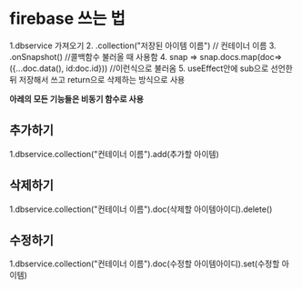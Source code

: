 # firebase 쓰는 법

1.dbservice 가져오기 2. .collection("저장된 아이템 이름") // 컨테이너 이름 3. .onSnapshot() //콜백함수 불러올 때 사용함 4. snap => snap.docs.map(doc=>({...doc.data(), id:doc.id})) //이런식으로 불러옴 5. useEffect안에 sub으로 선언한 뒤 저장해서 쓰고 return으로 삭제하는 방식으로 사용

**아레의 모든 기능들은 비동기 함수로 사용**

## 추가하기

1.dbservice.collection("컨테이너 이름").add(추가할 아이템)

## 삭제하기

1.dbservice.collection("컨테이너 이름").doc(삭제할 아이템아이디).delete()

## 수정하기

1.dbservice.collection("컨테이너 이름").doc(수정할 아이템아이디).set(수정할 아이템)
